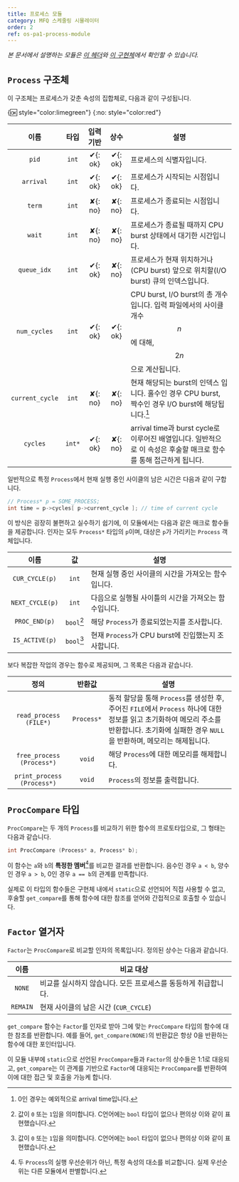 ```yaml
---
title: 프로세스 모듈
category: MFQ 스케줄링 시뮬레이터
order: 2
ref: os-pa1-process-module
---
```


*본 문서에서 설명하는 모듈은 [이 헤더](https://github.com/DropFL/OS_PA1/blob/master/process.h)와 [이 구현체](https://github.com/DropFL/OS_PA1/blob/master/process.c)에서 확인할 수 있습니다.*

## `Process` 구조체

이 구조체는 프로세스가 갖춘 속성의 집합체로, 다음과 같이 구성됩니다.

{:ok: style="color:limegreen"}
{:no: style="color:red"}

| 이름            | 타입   | 입력 기반             | 상수                 | 설명 |
|:---------------:|:------:|:---------------------:|:--------------------:|------|
| `pid`           | `int`  | <span>✔</span>{: ok} | <span>✔</span>{: ok} | 프로세스의 식별자입니다. |
| `arrival`       | `int`  | <span>✔</span>{: ok} | <span>✔</span>{: ok} | 프로세스가 시작되는 시점입니다. |
| `term`          | `int`  | <span>✘</span>{: no} | <span>✘</span>{: no} | 프로세스가 종료되는 시점입니다. |
| `wait`          | `int`  | <span>✘</span>{: no} | <span>✘</span>{: no} | 프로세스가 종료될 때까지 CPU burst 상태에서 대기한 시간입니다. |
| `queue_idx`     | `int`  | <span>✔</span>{: ok} | <span>✘</span>{: no} | 프로세스가 현재 위치하거나(CPU burst) 앞으로 위치할(I/O burst) 큐의 인덱스입니다. |
| `num_cycles`    | `int`  | <span>✔</span>{: ok} | <span>✔</span>{: ok} | CPU burst, I/O burst의 총 개수입니다. 입력 파일에서의 사이클 개수 $$n$$에 대해, $$2n$$으로 계산됩니다. |
| `current_cycle` | `int`  | <span>✘</span>{: no} | <span>✘</span>{: no} | 현재 해당되는 burst의 인덱스 입니다. 홀수인 경우 CPU burst, 짝수인 경우 I/O burst에 해당됩니다.[^1] |
| `cycles`        | `int*` | <span>✔</span>{: ok} | <span>✘</span>{: no} | arrival time과 burst cycle로 이루어진 배열입니다. 일반적으로 이 속성은 후술할 매크로 함수를 통해 접근하게 됩니다. |

[^1]: 0인 경우는 예외적으로 arrival time입니다.

일반적으로 특정 `Process`에서 현재 실행 중인 사이클의 남은 시간은 다음과 같이 구합니다.

``` c
// Process* p = SOME_PROCESS;
int time = p->cycles[ p->current_cycle ]; // time of current cycle
```

이 방식은 굉장히 불편하고 실수하기 쉽기에, 이 모듈에서는 다음과 같은 매크로 함수들을 제공합니다. 인자는 모두 `Process*` 타입의 `p`이며, 대상은 `p`가 가리키는 `Process` 객체입니다.

| 이름            | 값         | 설명 |
|:---------------:|:----------:|------|
| `CUR_CYCLE(p)`  | `int`      | 현재 실행 중인 사이클의 시간을 가져오는 함수입니다. |
| `NEXT_CYCLE(p)` | `int`      | 다음으로 실행될 사이틀의 시간을 가져오는 함수입니다. |
| `PROC_END(p)`   | `bool`[^2] | 해당 `Process`가 종료되었는지를 조사합니다. |
| `IS_ACTIVE(p)`  | `bool`[^2] | 현재 `Process`가 CPU burst에 진입했는지 조사합니다. |

[^2]: 값이 `0` 또는 `1`임을 의미합니다. C언어에는 `bool` 타입이 없으나 편의상 이와 같이 표현했습니다.

보다 복잡한 작업의 경우는 함수로 제공되며, 그 목록은 다음과 같습니다.

| 정의                       | 반환값     | 설명 |
|:--------------------------:|:----------:|------|
| `read_process (FILE*)`     | `Process*` | 동적 할당을 통해 `Process`를 생성한 후, 주어진 `FILE`에서 `Process` 하나에 대한 정보를 읽고 초기화하여 메모리 주소를 반환합니다. 초기화에 실패한 경우 `NULL`을 반환하며, 메모리는 해제됩니다. |
| `free_process (Process*)`  | `void`     | 해당 `Process`에 대한 메모리를 해제합니다. |
| `print_process (Process*)` | `void`     | `Process`의 정보를 출력합니다. |

## `ProcCompare` 타입

`ProcCompare`는 두 개의 `Process`를 비교하기 위한 함수의 프로토타입으로, 그 형태는 다음과 같습니다.

``` c
int ProcCompare (Process* a, Process* b);
```

이 함수는 `a`와 `b`의 **특정한 멤버**[^3]를 비교한 결과를 반환합니다. 음수인 경우 `a < b`, 양수인 경우 `a > b`, 0인 경우 `a == b`의 관계를 만족합니다.

[^3]: 두 `Process`의 실행 우선순위가 아닌, 특정 속성의 대소를 비교합니다. 실제 우선순위는 다른 모듈에서 판별합니다.

실제로 이 타입의 함수들은 구현체 내에서 `static`으로 선언되어 직접 사용할 수 없고, 후술할 `get_compare`를 통해 함수에 대한 참조를 얻어와 간접적으로 호출할 수 있습니다.

## `Factor` 열거자

`Factor`는 `ProcCompare`로 비교할 인자의 목록입니다. 정의된 상수는 다음과 같습니다.

| 이름     | 비교 대상 |
|:--------:|-----------|
| `NONE`   | 비교를 실시하지 않습니다. 모든 프로세스를 동등하게 취급합니다. |
| `REMAIN` | 현재 사이클의 남은 시간 (`CUR_CYCLE`) |

`get_compare` 함수는 `Factor`를 인자로 받아 그에 맞는 `ProcCompare` 타입의 함수에 대한 참조를 반환합니다. 예를 들어, `get_compare(NONE)`의 반환값은 항상 0을 반환하는 함수에 대한 포인터입니다.

이 모듈 내부에 `static`으로 선언된 `ProcCompare`들과 `Factor`의 상수들은 1:1로 대응되고, `get_compare`는 이 관계를 기반으로 `Factor`에 대응되는 `ProcCompare`를 반환하여 이에 대한 접근 및 호출을 가능케 합니다.
